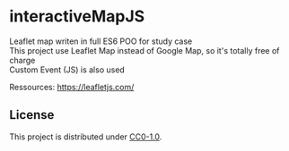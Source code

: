 # interactiveMapJS
Leaflet map writen in full ES6 POO for study case  
This project use Leaflet Map instead of Google Map, so it's totally free of charge  
Custom Event (JS) is also used

Ressources: https://leafletjs.com/  
  
## License  
This project is distributed under [CC0-1.0](https://creativecommons.org/publicdomain/zero/1.0/).  
